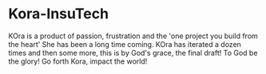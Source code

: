 # Kora-InsuTech
KOra is a product of passion, frustration and the 'one project you build from the heart'
She has been a long time coming.
KOra has iterated a dozen times and then some more, this is by God's grace, the final draft!
To God be the glory!
Go forth Kora, impact the world!
